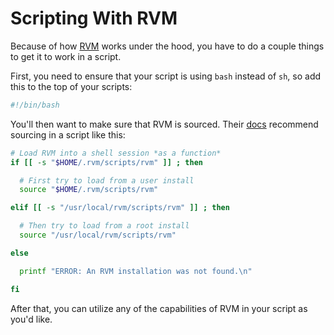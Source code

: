 # Scripting With RVM

Because of how [RVM](https://rvm.io/) works under the hood, you have to do a
couple things to get it to work in a script.

First, you need to ensure that your script is using `bash` instead of `sh`,
so add this to the top of your scripts:

```bash
#!/bin/bash
```

You'll then want to make sure that RVM is sourced. Their
[docs](https://rvm.io/workflow/scripting) recommend sourcing in a script
like this:

```bash
# Load RVM into a shell session *as a function*
if [[ -s "$HOME/.rvm/scripts/rvm" ]] ; then

  # First try to load from a user install
  source "$HOME/.rvm/scripts/rvm"

elif [[ -s "/usr/local/rvm/scripts/rvm" ]] ; then

  # Then try to load from a root install
  source "/usr/local/rvm/scripts/rvm"

else

  printf "ERROR: An RVM installation was not found.\n"

fi
```

After that, you can utilize any of the capabilities of RVM in your script as
you'd like.
